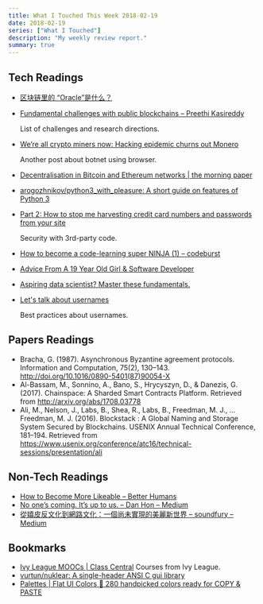 ```yaml
---
title: What I Touched This Week 2018-02-19
date: 2018-02-19
series: ["What I Touched"]
description: "My weekly review report."
summary: true
---
```


## Tech Readings

* [区块链里的 “Oracle”是什么？](http://www.bitecoin.com/online/2018/01/28850.html)
* [Fundamental challenges with public blockchains – Preethi Kasireddy](https://medium.com/@preethikasireddy/fundamental-challenges-with-public-blockchains-253c800e9428)

    List of challenges and research directions.

* [We’re all crypto miners now: Hacking epidemic churns out Monero](https://medium.com/bloomberg/were-all-crypto-miners-now-hacking-epidemic-churns-out-monero-190b0f097aa7)

    Another post about botnet using browser.

* [Decentralisation in Bitcoin and Ethereum networks | the morning paper](https://blog.acolyer.org/2018/02/16/decentralisation-in-bitcoin-and-ethereum-networks/)
* [arogozhnikov/python3_with_pleasure: A short guide on features of Python 3](https://github.com/arogozhnikov/python3_with_pleasure)
* [Part 2: How to stop me harvesting credit card numbers and passwords from your site](https://hackernoon.com/part-2-how-to-stop-me-harvesting-credit-card-numbers-and-passwords-from-your-site-844f739659b9)

    Security with 3rd-party code.

* [How to become a code-learning super NINJA (1) – codeburst](https://codeburst.io/how-to-become-a-code-learning-super-ninja-1-ae293637c337)
* [Advice From A 19 Year Old Girl & Software Developer](https://medium.com/@lydiahallie/advice-from-a-19-y-o-girl-software-developer-88737bcc6be5)
* [Aspiring data scientist? Master these fundamentals.](https://medium.freecodecamp.org/aspiring-data-scientist-master-these-fundamentals-be7c54350868)
* [Let's talk about usernames](https://www.b-list.org/weblog/2018/feb/11/usernames/)

    Best practices about usernames.

<!--more-->

## Papers Readings

- Bracha, G. (1987). Asynchronous Byzantine agreement protocols. Information and Computation, 75(2), 130–143. http://doi.org/10.1016/0890-5401(87)90054-X
- Al-Bassam, M., Sonnino, A., Bano, S., Hrycyszyn, D., & Danezis, G. (2017). Chainspace: A Sharded Smart Contracts Platform. Retrieved from http://arxiv.org/abs/1708.03778
- Ali, M., Nelson, J., Labs, B., Shea, R., Labs, B., Freedman, M. J., … Freedman, M. J. (2016). Blockstack : A Global Naming and Storage System Secured by Blockchains. USENIX Annual Technical Conference, 181–194. Retrieved from https://www.usenix.org/conference/atc16/technical-sessions/presentation/ali

## Non-Tech Readings

* [How to Become More Likeable – Better Humans](https://betterhumans.coach.me/how-to-become-more-likeable-8949aadee9c8)
* [No one’s coming. It’s up to us. – Dan Hon – Medium](https://medium.com/@hondanhon/no-ones-coming-it-s-up-to-us-de8d9442d0d)
* [從嬉皮反文化到網路文化：一個尚未實現的美麗新世界 – soundfury – Medium](https://medium.com/@soundfury/%E5%BE%9E%E5%AC%89%E7%9A%AE%E5%8F%8D%E6%96%87%E5%8C%96%E5%88%B0%E7%B6%B2%E8%B7%AF%E6%96%87%E5%8C%96-%E4%B8%80%E5%80%8B%E5%B0%9A%E6%9C%AA%E5%AF%A6%E7%8F%BE%E7%9A%84%E7%BE%8E%E9%BA%97%E6%96%B0%E4%B8%96%E7%95%8C-5e10a6ee93b2)

## Bookmarks

* [Ivy League MOOCs | Class Central](https://www.class-central.com/collection/ivy-league-moocs) Courses from Ivy League.
* [vurtun/nuklear: A single-header ANSI C gui library](https://github.com/vurtun/nuklear)
* [Palettes | Flat UI Colors 🎨 280 handpicked colors ready for COPY & PASTE](https://flatuicolors.com/)

